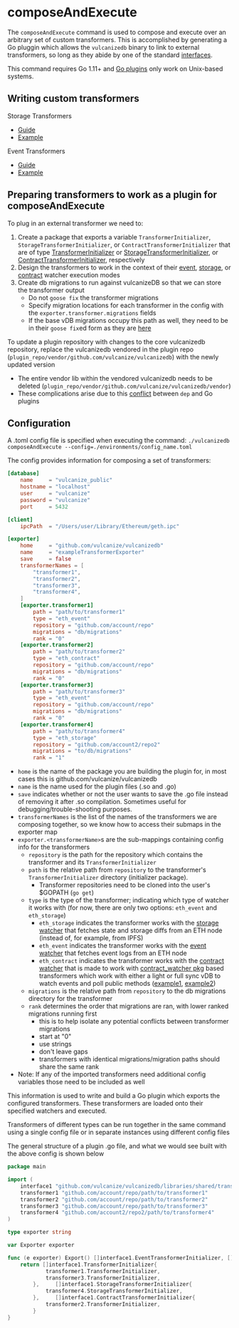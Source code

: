 # composeAndExecute
The `composeAndExecute` command is used to compose and execute over an arbitrary set of custom transformers.
This is accomplished by generating a Go pluggin which allows the `vulcanizedb` binary to link to external transformers, so
long as they abide by one of the standard [interfaces](../staging/libraries/shared/transformer).

This command requires Go 1.11+ and [Go plugins](https://golang.org/pkg/plugin/) only work on Unix-based systems.

## Writing custom transformers
Storage Transformers
   * [Guide](../../staging/libraries/shared/factories/storage/README.md)
   * [Example](../../staging/libraries/shared/factories/storage/EXAMPLE.md)
    
Event Transformers   
   * [Guide](../../staging/libraries/shared/factories/event/README.md)
   * [Example](https://github.com/vulcanize/ens_transformers)

## Preparing transformers to work as a plugin for composeAndExecute
To plug in an external transformer we need to:

1. Create a package that exports a variable `TransformerInitializer`, `StorageTransformerInitializer`, or `ContractTransformerInitializer` that are of type [TransformerInitializer](../staging/libraries/shared/transformer/event_transformer.go#L33)
or [StorageTransformerInitializer](../../staging/libraries/shared/transformer/storage_transformer.go#L31),
or [ContractTransformerInitializer](../../staging/libraries/shared/transformer/contract_transformer.go#L31), respectively
2. Design the transformers to work in the context of their [event](../staging/libraries/shared/watcher/event_watcher.go#L83),
[storage](../../staging/libraries/shared/watcher/storage_watcher.go#L53),
or [contract](../../staging/libraries/shared/watcher/contract_watcher.go#L68) watcher execution modes
3. Create db migrations to run against vulcanizeDB so that we can store the transformer output
    * Do not `goose fix` the transformer migrations   
    * Specify migration locations for each transformer in the config with the `exporter.transformer.migrations` fields
    * If the base vDB migrations occupy this path as well, they need to be in their `goose fix`ed form
    as they are [here](../../staging/db/migrations)

To update a plugin repository with changes to the core vulcanizedb repository, replace the vulcanizedb vendored in the plugin repo (`plugin_repo/vendor/github.com/vulcanize/vulcanizedb`)
with the newly updated version
* The entire vendor lib within the vendored vulcanizedb needs to be deleted (`plugin_repo/vendor/github.com/vulcanize/vulcanizedb/vendor`)
* These complications arise due to this [conflict](https://github.com/golang/go/issues/20481) between `dep` and Go plugins

## Configuration
A .toml config file is specified when executing the command:
`./vulcanizedb composeAndExecute --config=./environments/config_name.toml`

The config provides information for composing a set of transformers:

```toml
[database]
    name     = "vulcanize_public"
    hostname = "localhost"
    user     = "vulcanize"
    password = "vulcanize"
    port     = 5432

[client]
    ipcPath  = "/Users/user/Library/Ethereum/geth.ipc"

[exporter]
    home     = "github.com/vulcanize/vulcanizedb"
    name     = "exampleTransformerExporter"
    save     = false
    transformerNames = [
        "transformer1",
        "transformer2",
        "transformer3",
        "transformer4",
    ]
    [exporter.transformer1]
        path = "path/to/transformer1"
        type = "eth_event"
        repository = "github.com/account/repo"
        migrations = "db/migrations"
        rank = "0"
    [exporter.transformer2]
        path = "path/to/transformer2"
        type = "eth_contract"
        repository = "github.com/account/repo"
        migrations = "db/migrations"
        rank = "0"
    [exporter.transformer3]
        path = "path/to/transformer3"
        type = "eth_event"
        repository = "github.com/account/repo"
        migrations = "db/migrations"
        rank = "0"
    [exporter.transformer4]
        path = "path/to/transformer4"
        type = "eth_storage"
        repository = "github.com/account2/repo2"
        migrations = "to/db/migrations"
        rank = "1"
```
- `home` is the name of the package you are building the plugin for, in most cases this is github.com/vulcanize/vulcanizedb
- `name` is the name used for the plugin files (.so and .go)   
- `save` indicates whether or not the user wants to save the .go file instead of removing it after .so compilation. Sometimes useful for debugging/trouble-shooting purposes.
- `transformerNames` is the list of the names of the transformers we are composing together, so we know how to access their submaps in the exporter map
- `exporter.<transformerName>`s are the sub-mappings containing config info for the transformers
    - `repository` is the path for the repository which contains the transformer and its `TransformerInitializer`
    - `path` is the relative path from `repository` to the transformer's `TransformerInitializer` directory (initializer package).
        - Transformer repositories need to be cloned into the user's $GOPATH (`go get`)
    - `type` is the type of the transformer; indicating which type of watcher it works with (for now, there are only two options: `eth_event` and `eth_storage`)
        - `eth_storage` indicates the transformer works with the [storage watcher](../../staging/libraries/shared/watcher/storage_watcher.go)
         that fetches state and storage diffs from an ETH node (instead of, for example, from IPFS)
        - `eth_event` indicates the transformer works with the [event watcher](../../staging/libraries/shared/watcher/event_watcher.go)
         that fetches event logs from an ETH node
        - `eth_contract` indicates the transformer works with the [contract watcher](../staging/libraries/shared/watcher/contract_watcher.go)
        that is made to work with [contract_watcher pkg](../../staging/pkg/contract_watcher)
        based transformers which work with either a light or full sync vDB to watch events and poll public methods ([example1](https://github.com/vulcanize/account_transformers/tree/master/transformers/account/light), [example2](https://github.com/vulcanize/ens_transformers/tree/working/transformers/domain_records))
    - `migrations` is the relative path from `repository` to the db migrations directory for the transformer
    - `rank` determines the order that migrations are ran, with lower ranked migrations running first
        - this is to help isolate any potential conflicts between transformer migrations
        - start at "0" 
        - use strings
        - don't leave gaps
        - transformers with identical migrations/migration paths should share the same rank
- Note: If any of the imported transformers need additional config variables those need to be included as well   

This information is used to write and build a Go plugin which exports the configured transformers.
These transformers are loaded onto their specified watchers and executed.

Transformers of different types can be run together in the same command using a single config file or in separate instances using different config files   

The general structure of a plugin .go file, and what we would see built with the above config is shown below

```go
package main

import (
	interface1 "github.com/vulcanize/vulcanizedb/libraries/shared/transformer"
	transformer1 "github.com/account/repo/path/to/transformer1"
	transformer2 "github.com/account/repo/path/to/transformer2"
	transformer3 "github.com/account/repo/path/to/transformer3"
	transformer4 "github.com/account2/repo2/path/to/transformer4"
)

type exporter string

var Exporter exporter

func (e exporter) Export() []interface1.EventTransformerInitializer, []interface1.StorageTransformerInitializer, []interface1.ContractTransformerInitializer {
	return []interface1.TransformerInitializer{
            transformer1.TransformerInitializer,
            transformer3.TransformerInitializer,
        },     []interface1.StorageTransformerInitializer{
            transformer4.StorageTransformerInitializer,
        },     []interface1.ContractTransformerInitializer{
            transformer2.TransformerInitializer,
        }
}
```
